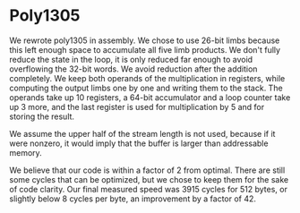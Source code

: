 # Poly1305

We rewrote poly1305 in assembly. We chose to use 26-bit limbs because this left
enough space to accumulate all five limb products. We don't fully reduce the
state in the loop, it is only reduced far enough to avoid overflowing the 32-bit
words. We avoid reduction after the addition completely. We keep both operands
of the multiplication in registers, while computing the output limbs one by one
and writing them to the stack. The operands take up 10 registers, a 64-bit
accumulator and a loop counter take up 3 more, and the last register is used for
multiplication by 5 and for storing the result.

We assume the upper half of the stream length is not used, because if it were
nonzero, it would imply that the buffer is larger than addressable memory.

We believe that our code is within a factor of 2 from optimal. There are still
some cycles that can be optimized, but we chose to keep them for the sake of
code clarity. Our final measured speed was 3915 cycles for 512 bytes, or
slightly below 8 cycles per byte, an improvement by a factor of 42.
